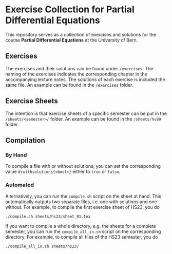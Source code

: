 # Exercise Collection for Partial Differential Equations
This repository serves as a collection of exercises
and solutions for the course **Partial Differential Equations**
at the University of Bern.

## Exercises
The exercises and their solutions can be found under `/exercises`.
The naming of the exercises indicates the corresponding chapter in
the accompanying lecture notes.
The solutions of each exercise is included the same file.
An example can be found in the `/exercises` folder.

## Exercise Sheets
The intention is that exercise sheets of a specific semester can be put
in the `/sheets/<semester>/` folder.
An example can be found in the `/sheets/hs99` folder.

## Compilation

### By Hand
To compile a file with or without solutions, you can set the
corresponding value in `withsolutions{<bool>}` either to
`true` or `false`.

### Automated
Alternatively, you can run the `compile.sh` script 
on the sheet at hand.
This automatically outputs two separate files, i.e.
one with solutions and one without.
For example, to compile the first exercise sheet of HS23,
you do
```sh
./compile.sh sheets/hs23/sheet_01.tex
```

If you want to compile a whole directory, e.g. the sheets for
a complete semester, you can run the `compile_all_in.sh` script
on the corresponding directory.
For example, to compile all files of the HS23 semester, you do
```sh
./compile_all_in.sh sheets/hs23/
```